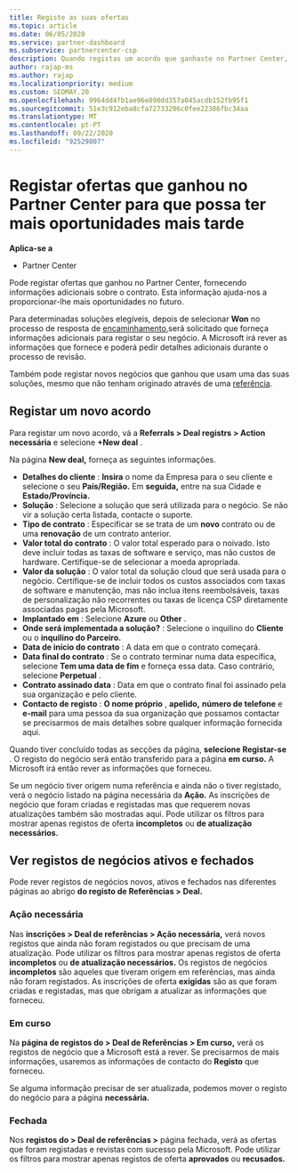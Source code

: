 ```yaml
---
title: Registe as suas ofertas
ms.topic: article
ms.date: 06/05/2020
ms.service: partner-dashboard
ms.subservice: partnercenter-csp
description: Quando registas um acordo que ganhaste no Partner Center, ajuda a Microsoft a proporcionar-te mais oportunidades no futuro.
author: rajap-ms
ms.author: rajap
ms.localizationpriority: medium
ms.custom: SEOMAY.20
ms.openlocfilehash: 9964dd4fb1ae96e890dd357a045acdb152fb95f1
ms.sourcegitcommit: 51e3c912eba8cfa72733206c0fee22386fbc34aa
ms.translationtype: MT
ms.contentlocale: pt-PT
ms.lasthandoff: 09/22/2020
ms.locfileid: "92529807"
---
```

# <a name="register-deals-youve-won-in-partner-center-so-you-can-get-more-opportunities-later"></a>Registar ofertas que ganhou no Partner Center para que possa ter mais oportunidades mais tarde

**Aplica-se a**

- Partner Center

Pode registar ofertas que ganhou no Partner Center, fornecendo informações adicionais sobre o contrato. Esta informação ajuda-nos a proporcionar-lhe mais oportunidades no futuro.

Para determinadas soluções elegíveis, depois de selecionar **Won** no processo de resposta de [encaminhamento,](manage-leads.md)será solicitado que forneça informações adicionais para registar o seu negócio. A Microsoft irá rever as informações que fornece e poderá pedir detalhes adicionais durante o processo de revisão.

Também pode registar novos negócios que ganhou que usam uma das suas soluções, mesmo que não tenham originado através de uma [referência](referrals.md). 

## <a name="register-a-new-deal"></a>Registar um novo acordo

Para registar um novo acordo, vá a **Referrals > Deal registrs > Action necessária** e selecione **+New deal** .

Na página **New deal,** forneça as seguintes informações.

- **Detalhes do cliente** : **Insira** o nome da Empresa para o seu cliente e selecione o seu **País/Região.** Em **seguida,** entre na sua Cidade e **Estado/Província.**
- **Solução** : Selecione a solução que será utilizada para o negócio. Se não vir a solução certa listada, contacte o suporte.
- **Tipo de contrato** : Especificar se se trata de um **novo** contrato ou de uma **renovação** de um contrato anterior.
- **Valor total do contrato** : O valor total esperado para o noivado. Isto deve incluir todas as taxas de software e serviço, mas não custos de hardware. Certifique-se de selecionar a moeda apropriada.
- **Valor da solução** : O valor total da solução cloud que será usada para o negócio. Certifique-se de incluir todos os custos associados com taxas de software e manutenção, mas não inclua itens reembolsáveis, taxas de personalização não recorrentes ou taxas de licença CSP diretamente associadas pagas pela Microsoft.
- **Implantado em** : Selecione **Azure** ou **Other** .
- **Onde será implementada a solução?** : Selecione o inquilino do **Cliente** ou o **inquilino do Parceiro.**
- **Data de início do contrato** : A data em que o contrato começará.
- **Data final do contrato** : Se o contrato terminar numa data específica, selecione **Tem uma data de fim** e forneça essa data. Caso contrário, selecione **Perpetual** .
- **Contrato assinado data** : Data em que o contrato final foi assinado pela sua organização e pelo cliente.
- **Contacto de registo** : **O nome próprio** , **apelido,** **número de telefone** e **e-mail** para uma pessoa da sua organização que possamos contactar se precisarmos de mais detalhes sobre qualquer informação fornecida aqui.

Quando tiver concluído todas as secções da página, **selecione Registar-se** . O registo do negócio será então transferido para a página **em curso.** A Microsoft irá então rever as informações que forneceu.

Se um negócio tiver origem numa referência e ainda não o tiver registado, verá o negócio listado na página necessária da **Ação.** As inscrições de negócio que foram criadas e registadas mas que requerem novas atualizações também são mostradas aqui. Pode utilizar os filtros para mostrar apenas registos de oferta **incompletos** ou **de atualização necessários.**

## <a name="viewing-active-and-closed-deal-registrations"></a>Ver registos de negócios ativos e fechados

Pode rever registos de negócios novos, ativos e fechados nas diferentes páginas ao abrigo **do registo de Referências > Deal.**

### <a name="action-required"></a>Ação necessária

Nas **inscrições > Deal de referências > Ação necessária,** verá novos registos que ainda não foram registados ou que precisam de uma atualização. Pode utilizar os filtros para mostrar apenas registos de oferta **incompletos** ou **de atualização necessários.** Os registos de negócios **incompletos** são aqueles que tiveram origem em referências, mas ainda não foram registados. As inscrições de oferta **exigidas** são as que foram criadas e registadas, mas que obrigam a atualizar as informações que forneceu.

### <a name="in-progress"></a>Em curso

Na **página de registos do > Deal de Referências > Em curso,** verá os registos de negócio que a Microsoft está a rever. Se precisarmos de mais informações, usaremos as informações de contacto do **Registo** que forneceu.

Se alguma informação precisar de ser atualizada, podemos mover o registo do negócio para a página **necessária.**

### <a name="closed"></a>Fechada

Nos **registos do > Deal de referências >** página fechada, verá as ofertas que foram registadas e revistas com sucesso pela Microsoft. Pode utilizar os filtros para mostrar apenas registos de oferta **aprovados** ou **recusados.**

